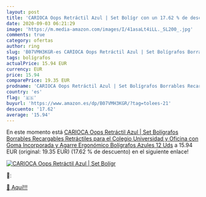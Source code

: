 ```yaml
---
layout: post
title: 'CARIOCA Oops Retráctil Azul | Set Bolígr con un 17.62 % de descuento'
date: 2020-09-03 06:21:29
image: 'https://m.media-amazon.com/images/I/41asaLt4iLL._SL200_.jpg'
comments: true
category: ofertas
author: ring
slug: 'B07VMH3KGR-es CARIOCA Oops Retráctil Azul | Set Bolígrafos Borrables...'
tags: bolígrafos
actualPrice: 15.94 EUR
currency: EUR
price: 15.94
comparePrice: 19.35 EUR
prodname: 'CARIOCA Oops Retráctil Azul | Set Bolígrafos Borrables Recargables Retráctiles para el Colegio  Universidad y Oficina con Goma Incorporada y Agarre Ergonómico  Bolígrafos Azules  12 Uds'
country: 'es'
flag: '🇪🇸'
buyurl: 'https://www.amazon.es/dp/B07VMH3KGR/?tag=tolees-21'
descuento: '17.62'
average: '15.94'
---
```


En este momento está [CARIOCA Oops Retráctil Azul | Set Bolígrafos Borrables Recargables Retráctiles para el Colegio  Universidad y Oficina con Goma Incorporada y Agarre Ergonómico  Bolígrafos Azules  12 Uds](https://www.amazon.es/dp/B07VMH3KGR/?tag=tolees-21) a 15.94 EUR (original: 19.35 EUR) (17.62 %  de descuento) en el siguiente enlace!

[![CARIOCA Oops Retráctil Azul | Set Bolígr](https://m.media-amazon.com/images/I/41asaLt4iLL._SL200_.jpg)](https://www.amazon.es/dp/B07VMH3KGR/?tag=tolees-21)

🔎:


[🛒 Aquí!!!](https://www.amazon.es/dp/B07VMH3KGR/?tag=tolees-21)
